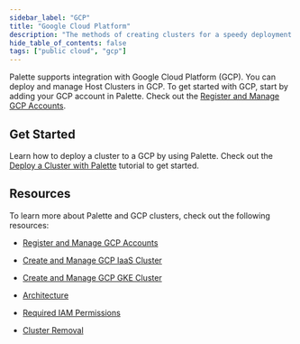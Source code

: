 ```yaml
---
sidebar_label: "GCP"
title: "Google Cloud Platform"
description: "The methods of creating clusters for a speedy deployment on any CSP"
hide_table_of_contents: false
tags: ["public cloud", "gcp"]
---
```


Palette supports integration with Google Cloud Platform (GCP). You can deploy and manage Host Clusters in GCP. To get started with GCP, start by adding your GCP account in Palette. Check out the [Register and Manage GCP Accounts](add-gcp-accounts.md).

## Get Started

Learn how to deploy a cluster to a GCP by using Palette. Check out the [Deploy a Cluster with Palette](../deploy-k8s-cluster.md) tutorial to get started.

## Resources

To learn more about Palette and GCP clusters, check out the following resources:

- [Register and Manage GCP Accounts](add-gcp-accounts.md)

- [Create and Manage GCP IaaS Cluster](add-gcp-accounts.md)

- [Create and Manage GCP GKE Cluster](create-gcp-gke-cluster.md)

- [Architecture](architecture.md)

- [Required IAM Permissions](required-permissions.md)

- [Cluster Removal](../../cluster-management/remove-clusters.md)
